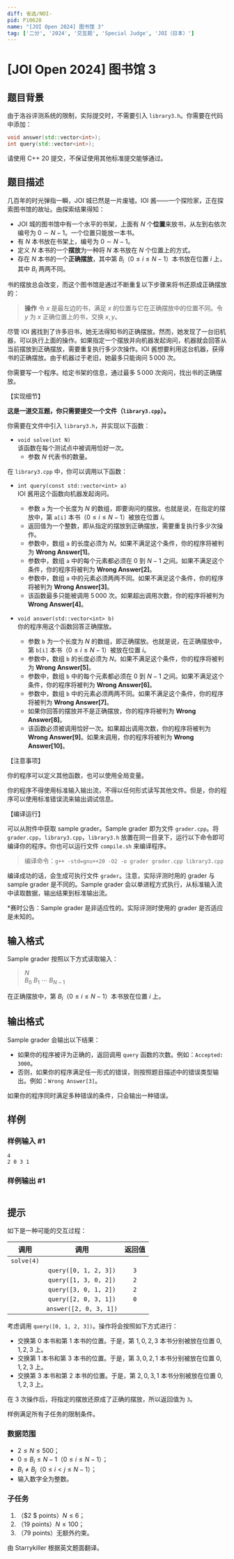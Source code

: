 ```yaml
---
diff: 省选/NOI-
pid: P10628
name: "[JOI Open 2024] 图书馆 3"
tag: ['二分', '2024', '交互题', 'Special Judge', 'JOI（日本）']
---
```

# [JOI Open 2024] 图书馆 3
## 题目背景

由于洛谷评测系统的限制，实际提交时，不需要引入 $\texttt{library3.h}$。你需要在代码中添加：

```cpp
void answer(std::vector<int>);
int query(std::vector<int>);
```

请使用 C++ 20 提交，不保证使用其他标准提交能够通过。
## 题目描述

几百年的时光弹指一瞬，JOI 城已然是一片废墟。IOI 酱——一个探险家，正在探索图书馆的故址。由探索结果得知：

- JOI 城的图书馆中有一个水平的书架，上面有 $N$ 个**位置**来放书，从左到右依次编号为 $0\sim N-1$。一个位置只能放一本书。
- 有 $N$ 本书放在书架上，编号为 $0\sim N-1$。
- 定义 $N$ 本书的一个**摆放**为一种将 $N$ 本书放在 $N$ 个位置上的方式。
- 存在 $N$ 本书的一个**正确摆放**，其中第 $B_i$（$0\le i\le N-1$）本书放在位置 $i$ 上，其中 $B_i$ 两两不同。

书的摆放总会改变，而这个图书馆是通过不断重复以下步骤来将书还原成正确摆放的：

> **操作** 令 $x$ 是最左边的书，满足 $x$ 的位置与它在正确摆放中的位置不同。令 $y$ 为 $x$ 正确位置上的书，交换 $x,y$。

尽管 IOI 酱找到了许多旧书，她无法得知书的正确摆放。然而，她发现了一台旧机器，可以执行上面的操作。如果指定一个摆放并向机器发起询问，机器就会回答从当前摆放到正确摆放，需要重复执行多少次操作。IOI 酱想要利用这台机器，获得书的正确摆放。由于机器过于老旧，她最多只能询问 $5\, 000$ 次。

你需要写一个程序。给定书架的信息，通过最多 $5\,000$ 次询问，找出书的正确摆放。

【实现细节】

**这是一道交互题，你只需要提交一个文件（`library3.cpp`）。**

你需要在文件中引入 `library3.h`，并实现以下函数：

- `void solve(int N)`\
该函数在每个测试点中被调用恰好一次。
    - 参数 $N$ 代表书的数量。

在 `library3.cpp` 中，你可以调用以下函数：

- `int query(const std::vector<int> a)`\
IOI 酱用这个函数向机器发起询问。
    - 参数 `a` 为一个长度为 $N$ 的数组，即要询问的摆放。也就是说，在指定的摆放中，第 `a[i]` 本书（$0\le i\le N-1$）被放在位置 $i$。
    - 返回值为一个整数，即从指定的摆放到正确摆放，需要重复执行多少次操作。
    - 参数中，数组 `a` 的长度必须为 $N$。如果不满足这个条件，你的程序将被判为 **Wrong Answer[1]**。
    - 参数中，数组 `a` 中的每个元素都必须在 $0$ 到 $N-1$ 之间。如果不满足这个条件，你的程序将被判为 **Wrong Answer[2]**。
    - 参数中，数组 `a` 中的元素必须两两不同。如果不满足这个条件，你的程序将被判为 **Wrong Answer[3]**。
    - 该函数最多只能被调用 $5\,000$ 次。如果超出调用次数，你的程序将被判为 **Wrong Answer[4]**。

- `void answer(std::vector<int> b)`\
你的程序用这个函数回答正确摆放。
    - 参数 `b` 为一个长度为 $N$ 的数组，即正确摆放。也就是说，在正确摆放中，第 `b[i]` 本书（$0\le i\le N-1$）被放在位置 $i$。
    - 参数中，数组 `b` 的长度必须为 $N$。如果不满足这个条件，你的程序将被判为 **Wrong Answer[5]**。
    - 参数中，数组 `b` 中的每个元素都必须在 $0$ 到 $N-1$ 之间。如果不满足这个条件，你的程序将被判为 **Wrong Answer[6]**。
    - 参数中，数组 `b` 中的元素必须两两不同。如果不满足这个条件，你的程序将被判为 **Wrong Answer[7]**。
    - 如果你回答的摆放并不是正确摆放，你的程序将被判为 **Wrong Answer[8]**。
    - 该函数必须被调用恰好一次。如果超出调用次数，你的程序将被判为 **Wrong Answer[9]**。如果未调用，你的程序将被判为 **Wrong Answer[10]**。

【注意事项】

你的程序可以定义其他函数，也可以使用全局变量。

你的程序不得使用标准输入输出流，不得以任何形式读写其他文件。但是，你的程序可以使用标准错误流来输出调试信息。

【编译运行】

可以从附件中获取 sample grader。Sample grader 即为文件 `grader.cpp`。将 `grader.cpp`，`library3.cpp`，`library3.h` 放置在同一目录下，运行以下命令即可编译你的程序。你也可以运行文件 `compile.sh` 来编译程序。

> 编译命令：`g++ -std=gnu++20 -O2 -o grader grader.cpp library3.cpp`

编译成功的话，会生成可执行文件 `grader`。注意，实际评测时用的 grader 与 sample grader 是不同的。Sample grader 会以单进程方式执行，从标准输入流中读取数据，输出结果到标准输出流。

*赛时公告：Sample grader 是非适应性的。实际评测时使用的 grader 是否适应是未知的。


## 输入格式

Sample grader 按照以下方式读取输入：

> $N$\
> $B_0$ $B_1$ $\cdots$ $B_{N-1}$

在正确摆放中，第 $B_i$（$0\le i\le N-1$）本书放在位置 $i$ 上。
## 输出格式

Sample grader 会输出以下结果：

- 如果你的程序被评为正确的，返回调用 `query` 函数的次数。例如：`Accepted: 3000`。
- 否则，如果你的程序满足任一形式的错误，则按照题目描述中的错误类型输出。例如：`Wrong Answer[3]`。

如果你的程序同时满足多种错误的条件，只会输出一种错误。
## 样例

### 样例输入 #1
```
4
2 0 3 1
```
### 样例输出 #1
```

```
## 提示



如下是一种可能的交互过程：

| 调用 | 调用 | 返回值 |
| :--: | :--:| :--: |
| `solve(4)` | | |
| | `query([0, 1, 2, 3])` | `3` |
| | `query([1, 3, 0, 2])` | `2` |
| | `query([3, 0, 1, 2])` | `2` |
| | `query([2, 0, 3, 1])` | `0` |
| | `answer([2, 0, 3, 1])` | |


考虑调用 `query([0, 1, 2, 3])`。操作将会按照如下方式进行：

- 交换第 $0$ 本书和第 $1$ 本书的位置。于是，第 $1,0,2,3$ 本书分别被放在位置 $0,1,2,3$ 上。
- 交换第 $1$ 本书和第 $3$ 本书的位置。于是，第 $3,0,2,1$ 本书分别被放在位置 $0,1,2,3$ 上。
- 交换第 $3$ 本书和第 $2$ 本书的位置。于是，第 $2,0,3,1$ 本书分别被放在位置 $0,1,2,3$ 上。

在 $3$ 次操作后，将指定的摆放还原成了正确的摆放，所以返回值为 `3`。

样例满足所有子任务的限制条件。

### 数据范围

- $2 \le N \le 500$；
- $0 \le B_i \le N - 1$（$0 \le i \le N - 1$）；
- $B_i\neq B_j$（$0 \le i < j \le N - 1$）；
- 输入数字全为整数。

### 子任务

1. （$2 $ points）$N \le 6$；
2. （$19$ points）$N \le 100$；
3. （$79$ points）无额外约束。

由 Starrykiller 根据英文题面翻译。
